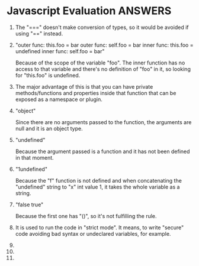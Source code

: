 # Javascript Evaluation ANSWERS

1. The "===" doesn't make conversion of types, so it would be avoided if using "==" instead.


2. "outer func:  this.foo = bar
   outer func:  self.foo = bar
   inner func:  this.foo = undefined
   inner func:  self.foo = bar"
   
   Because of the scope of the variable "foo". The inner function has no access to that variable and there's no definition of "foo" in it, so looking for "this.foo" is undefined.

   
3. The major advantage of this is that you can have private methods/functions and properties inside that function that can be exposed as a namespace or plugin.


4. "object"
   
   Since there are no arguments passed to the function, the arguments are null and it is an object type.
  
  
5. "undefined"
	
	Because the argument passed is a function and it has not been defined in that moment.


6. "1undefined"

	Because the "f" function is not defined and when concatenating the "undefined" string to "x" int value 1, it takes the whole variable as a string.


7. "false
	true"

	Because the first one has "()", so it's not fulfilling the rule.

8. It is used to run the code in "strict mode". It means, to write "secure" code avoiding bad syntax or undeclared variables, for example.


9. 


10.


11.